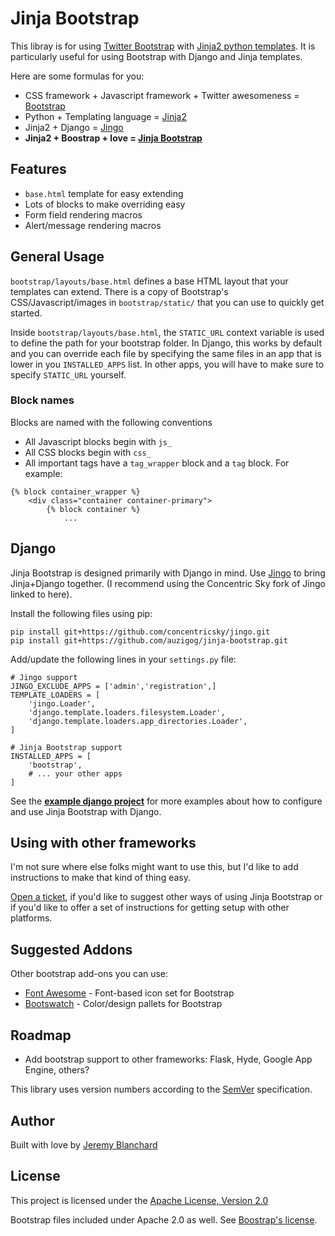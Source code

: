 # Jinja Bootstrap
This libray is for using [Twitter Bootstrap][bootstrap] with [Jinja2 python templates][jinja].
It is particularly useful for using Bootstrap with Django and Jinja templates.

Here are some formulas for you:

  * CSS framework + Javascript framework + Twitter awesomeness = [Bootstrap][bootstrap]
  * Python + Templating language = [Jinja2][jinja]
  * Jinja2 + Django = [Jingo][jingo]
  * **Jinja2 + Boostrap + love = [Jinja Bootstrap](http://github.com/auzigog/jinja-bootstrap)**


## Features

  * `base.html` template for easy extending
  * Lots of blocks to make overriding easy
  * Form field rendering macros
  * Alert/message rendering macros


## General Usage

`bootstrap/layouts/base.html` defines a base HTML layout that your templates can extend.
There is a copy of Bootstrap's CSS/Javascript/images in `bootstrap/static/` that you can use to quickly get started.

Inside `bootstrap/layouts/base.html`, the `STATIC_URL` context variable is used to define the path for your bootstrap folder.
In Django, this works by default and you can override each file by specifying the same files in an app that is lower in you `INSTALLED_APPS` list.
In other apps, you will have to make sure to specify `STATIC_URL` yourself.

### Block names
Blocks are named with the following conventions

  * All Javascript blocks begin with `js_`
  * All CSS blocks begin with `css_`
  * All important tags have a `tag_wrapper` block and a `tag` block. For example:

```
{% block container_wrapper %}
    <div class="container container-primary">
        {% block container %}
            ...
```


## Django
Jinja Bootstrap is designed primarily with Django in mind. Use [Jingo][jingo] to bring Jinja+Django together. (I recommend using the Concentric Sky fork of Jingo linked to here).

Install the following files using pip:

    pip install git+https://github.com/concentricsky/jingo.git
    pip install git+https://github.com/auzigog/jinja-bootstrap.git

Add/update the following lines in your `settings.py` file:

    # Jingo support
    JINGO_EXCLUDE_APPS = ['admin','registration',]
    TEMPLATE_LOADERS = [
    	'jingo.Loader',
        'django.template.loaders.filesystem.Loader',
        'django.template.loaders.app_directories.Loader',
    ]

    # Jinja Bootstrap support
    INSTALLED_APPS = [
        'bootstrap',
        # ... your other apps
    ]

See the **[example django project](http://github.com/auzigog/jinja-bootstrap/tree/master/example_project_django)** for more examples about how to configure and use Jinja Bootstrap with Django.


## Using with other frameworks
I'm not sure where else folks might want to use this, but I'd like to add instructions to make that kind of thing easy.

[Open a ticket](http://github.com/auzigog/jinja-bootstrap), if you'd like to suggest other ways of using Jinja Bootstrap or if you'd like to offer a set of instructions for getting setup with other platforms.


## Suggested Addons
Other bootstrap add-ons you can use:

  * [Font Awesome](http://fortawesome.github.com/Font-Awesome/) - Font-based icon set for Bootstrap
  * [Bootswatch](http://bootswatch.com/) - Color/design pallets for Bootstrap

## Roadmap

  * Add bootstrap support to other frameworks: Flask, Hyde, Google App Engine, others?

This library uses version numbers according to the [SemVer](http://semver.org/) specification.


## Author
Built with love by [Jeremy Blanchard](http://blanchardjeremy.com)


## License
This project is licensed under the [Apache License, Version 2.0](http://www.apache.org/licenses/LICENSE-2.0)

Bootstrap files included under Apache 2.0 as well. See [Boostrap's license](https://github.com/twitter/bootstrap/blob/master/LICENSE).



[bootstrap]: http://twitter.github.com/bootstrap/
[jingo]: http://github.com/concentricsky/jingo/
[jinja]: http://jinja.pocoo.org/docs/